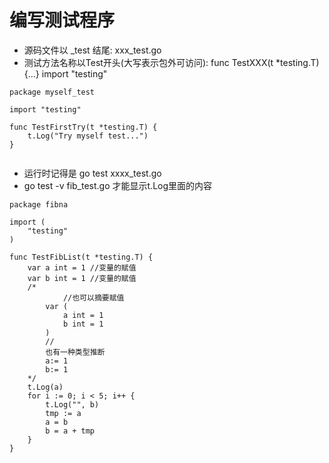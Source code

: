 # 编写测试程序
 - 源码文件以 _test 结尾: xxx_test.go
 - 测试方法名称以Test开头(大写表示包外可访问): func TestXXX(t *testing.T) {...}
 import "testing"
```golang
package myself_test

import "testing"

func TestFirstTry(t *testing.T) {
	t.Log("Try myself test...")
}


```
 - 运行时记得是 go test xxxx_test.go 
 - go test -v fib_test.go 才能显示t.Log里面的内容    


```golang
package fibna

import (
	"testing"
)

func TestFibList(t *testing.T) {
	var a int = 1 //变量的赋值
	var b int = 1 //变量的赋值
	/*
			//也可以摘要赋值
		var (
			a int = 1
			b int = 1
		)
		//
		也有一种类型推断
		a:= 1
		b:= 1
	*/
	t.Log(a)
	for i := 0; i < 5; i++ {
		t.Log("", b)
		tmp := a
		a = b
		b = a + tmp
	}
}


```

